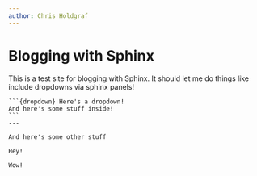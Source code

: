 ```yaml
---
author: Chris Holdgraf
---
```


# Blogging with Sphinx

This is a test site for blogging with Sphinx. It should let me do things like
include dropdowns via sphinx panels!

````{panels}
```{dropdown} Here's a dropdown!
And here's some stuff inside!
```
---

And here's some other stuff
````

```{tabbed} Here's a tab!
Hey!
```

```{tabbed} Here's another tab!
Wow!
```
